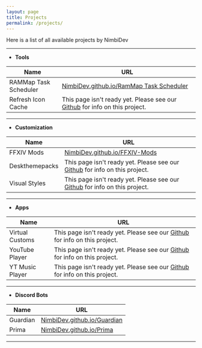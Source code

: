 ```yaml
---
layout: page
title: Projects
permalink: /projects/
---
```


Here is a list of all available projects by NimbiDev

---

 * **Tools**

| Name | URL |
| ---- | ---- |
| RAMMap Task Scheduler | [NimbiDev.github.io/RamMap Task Scheduler](../../RAMMap-Task-Scheduler) |
| Refresh Icon Cache | This page isn't ready yet. Please see our [Github](https://github.com/NimbiDev) for info on this project. |

---

 * **Customization**

| Name | URL |
| ---- | ---- |
| FFXIV Mods | [NimbiDev.github.io/FFXIV-Mods](../../FFXIV-Mods) |
| Deskthemepacks | This page isn't ready yet. Please see our [Github](https://github.com/NimbiDev) for info on this project. |
| Visual Styles | This page isn't ready yet. Please see our [Github](https://github.com/NimbiDev) for info on this project. |

---


 * **Apps**

| Name | URL |
| ---- | ---- |
| Virtual Customs | This page isn't ready yet. Please see our [Github](https://github.com/NimbiDev) for info on this project. |
| YouTube Player | This page isn't ready yet. Please see our [Github](https://github.com/NimbiDev) for info on this project. |
| YT Music Player | This page isn't ready yet. Please see our [Github](https://github.com/NimbiDev) for info on this project. |

---

 * **Discord Bots**

| Name | URL |
| ---- | ---- |
| Guardian | [NimbiDev.github.io/Guardian](../../Guardian)
| Prima | [NimbiDev.github.io/Prima](../../Prima)

---
